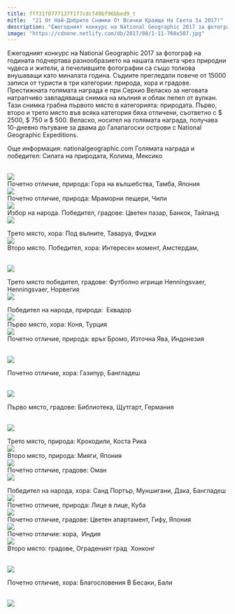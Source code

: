 ```yaml
---
title: fff31f0777137f1f7cdcf49bf96bbed9_t
mitle:  "21 От Най-Добрите Снимки От Всички Краища На Света За 2017!"
description: "Ежегодният конкурс на National Geographic 2017 за фотограф на годината подчертава разнообразието на нашата планета чрез природни чудеса и жители, а печелившите фотографии са"
image: "https://cdnone.netlify.com/db/2017/08/1-11-760x507.jpg"
---
```


 <p>Ежегодният конкурс на National Geographic 2017 за фотограф на годината подчертава разнообразието на нашата планета чрез природни чудеса и жители, а печелившите фотографии са също толкова внушаващи като миналата година. Съдиите прегледали повече от 15000 записи от туристи в три категории: природа, хора и градове. Престижната голямата награда е при Серхио Веласко за неговата натрапчиво завладяваща снимка на мълния и облак пепел от вулкан. Тази снимка грабна първото място в категорията: природата. Първо, второ и трето място във всяка категория бяха отличени, съответно с $ 2500, $ 750 и $ 500. Веласко, носител на голямата награда, получава 10-дневно пътуване за двама до Галапагоски острови с National Geographic Expeditions.</p>      <p> Още информация: nationalgeographic.com Голямата награда и победител: Силата на природата, Колима, Мексико</p> <p> <br/><img src="https://cdnone.netlify.com/db/2017/08/1-11-760x507.jpg"/><br/> Почетно отличие, природа: Гора на вълшебства, Тамба, Япония  <br/><img src="https://cdnone.netlify.com/db/2017/08/2-10-760x507.jpg"/><br/> Почетно отличие, природа: Мраморни пещери, Чили  <br/><img src="https://cdnone.netlify.com/db/2017/08/3-13-760x507.jpg"/><br/> Избор на народа. Победител, градове: Цветен пазар, Банкок, Тайланд  <br/><img src="https://cdnone.netlify.com/db/2017/08/4-10-760x507.jpg"/><br/></p> <p> Трето място, хора: Под вълните, Таваруа, Фиджи  <br/><img src="https://cdnone.netlify.com/db/2017/08/5-10-760x507.jpg"/><br/> Второ място. Победител, хора: Интересен момент, Амстердам,</p>      <p> <br/><img src="https://cdnone.netlify.com/db/2017/08/6-11-760x506.jpg"/><br/></p> <p>Трето място победител, градове: Футболно игрище Henningsvaer, Henningsvaer, Норвегия  <br/><img src="https://cdnone.netlify.com/db/2017/08/7-11-760x1015.jpg"/><br/></p> <p> Победител на народа, природа:  Еквадор  <br/><img src="https://cdnone.netlify.com/db/2017/08/8-13-760x507.jpg"/><br/> Първо място, хора: Коня, Турция  <br/><img src="https://cdnone.netlify.com/db/2017/08/9-12-760x1138.jpg"/><br/> Почетно отличие, природа: връх Бромо, Източна Ява, Индонезия</p> <p> <br/><img src="https://cdnone.netlify.com/db/2017/08/10-10-760x507.jpg"/><br/></p>      <p>Почетно отличие, хора: Газипур, Бангладеш</p> <p> <br/><img src="https://cdnone.netlify.com/db/2017/08/11-10-760x507.jpg"/><br/></p>  <p>Първо място, градове: Библиотека, Щутгарт, Германия</p> <p> <br/><img src="https://cdnone.netlify.com/db/2017/08/12-10-760x506.jpg"/><br/></p> <p>Трето място, природа: Крокодили, Коста Рика  <br/><img src="https://cdnone.netlify.com/db/2017/08/13-7-760x1014.jpg"/><br/> Второ място, природа: Мияги, Япония  <br/><img src="https://cdnone.netlify.com/db/2017/08/14-7-760x505.jpg"/><br/> Почетно отличие, градове: Оман  <br/><img src="https://cdnone.netlify.com/db/2017/08/15-6-760x507.jpg"/><br/></p> <p>Победител на народа, хора: Санд Портър, Муншигани, Дака, Бангладеш  <br/><img src="https://cdnone.netlify.com/db/2017/08/16-6-760x507.jpg"/><br/> Почетно отличие, природа: Лице в лице, Куба  <br/><img src="https://cdnone.netlify.com/db/2017/08/17-7-760x498.jpg"/><br/> Почетно отличие, градове: Цветен апартамент, Гифу, Япония  <br/><img src="https://cdnone.netlify.com/db/2017/08/18-7-760x507.jpg"/><br/> Почетно отличие: хора,  Индия  <br/><img src="https://cdnone.netlify.com/db/2017/08/19-4-760x507.jpg"/><br/> Второ място: градове, Ограденият град  Хонконг</p>      <p> <br/><img src="https://cdnone.netlify.com/db/2017/08/20-4-760x522.jpg"/><br/></p>  <p>Почетно отличие, хора: Благословения В Бесаки, Бали</p> <p> <br/><img src="https://cdnone.netlify.com/db/2017/08/21-2-760x506.jpg"/><br/></p>       